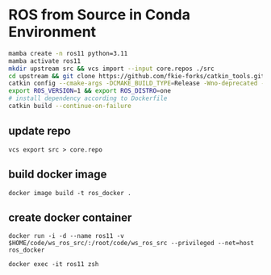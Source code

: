 # ROS from Source in Conda Environment

```bash
mamba create -n ros11 python=3.11
mamba activate ros11
mkdir upstream src && vcs import --input core.repos ./src
cd upstream && git clone https://github.com/fkie-forks/catkin_tools.git -b py311-asyncio && cd catkin_tools && pip install -e . && cd ../..
catkin config --cmake-args -DCMAKE_BUILD_TYPE=Release -Wno-deprecated -Wno-dev -DCATKIN_ENABLE_TESTING=OFF
export ROS_VERSION=1 && export ROS_DISTRO=one
# install dependency according to Dockerfile
catkin build --continue-on-failure
```
## update repo
`vcs export src > core.repo`

## build docker image
`docker image build -t ros_docker .`

## create docker container
`docker run -i -d --name ros11 -v $HOME/code/ws_ros_src/:/root/code/ws_ros_src --privileged --net=host ros_docker`

`docker exec -it ros11 zsh`

